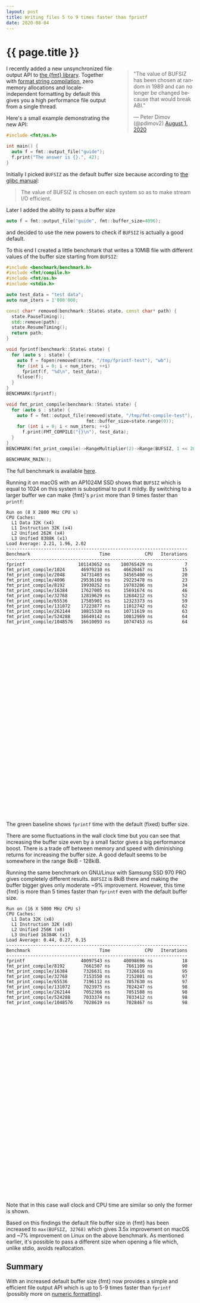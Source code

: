 ```yaml
---
layout: post
title: Writing files 5 to 9 times faster than fprintf
date: 2020-08-04
---
```


{{ page.title }}
================

<div class="separator" style="clear:right; float:right; margin-left:1em; margin-bottom:1em; width: 40%">
<blockquote class="twitter-tweet" data-conversation="none"><p lang="en" dir="ltr">&quot;The value of BUFSIZ has been chosen at random in 1989 and can no longer be changed because that would break ABI.&quot;</p>&mdash; Peter Dimov (@pdimov2) <a href="https://twitter.com/pdimov2/status/1289649603218829313?ref_src=twsrc%5Etfw">August 1, 2020</a></blockquote> <script async src="https://platform.twitter.com/widgets.js" charset="utf-8"></script>
</div>

I recently added a new unsynchronized file output API to
[the {fmt} library](https://github.com/fmtlib/fmt). Together with [format
string compilation](https://fmt.dev/latest/api.html#compile-api), zero memory
allocations and locale-independent formatting by default this gives you a high
performance file output from a single thread.

Here's a small example demonstrating the new API:

```c++
#include <fmt/os.h>

int main() {
  auto f = fmt::output_file("guide");
  f.print("The answer is {}.", 42);
}
```

Initially I picked `BUFSIZ` as the default buffer size because according to
[the glibc manual](
https://www.gnu.org/software/libc/manual/html_node/Controlling-Buffering.html):

> The value of BUFSIZ is chosen on each system so as to make stream I/O
> efficient.

Later I added the ability to pass a buffer size

```c++
auto f = fmt::output_file("guide", fmt::buffer_size=4096);
```
and decided to use the new powers to check if `BUFSIZ` is actually a good
default.

To this end I created a little benchmark that writes a 10MiB file with different
values of the buffer size starting from `BUFSIZ`:

```c++
#include <benchmark/benchmark.h>
#include <fmt/compile.h>
#include <fmt/os.h>
#include <stdio.h>

auto test_data = "test data";
auto num_iters = 1'000'000;

const char* removed(benchmark::State& state, const char* path) {
  state.PauseTiming();
  std::remove(path);
  state.ResumeTiming();
  return path;
}

void fprintf(benchmark::State& state) {
  for (auto s : state) {
    auto f = fopen(removed(state, "/tmp/fprintf-test"), "wb");
    for (int i = 0; i < num_iters; ++i)
      fprintf(f, "%d\n", test_data);
    fclose(f);
  }
}
BENCHMARK(fprintf);

void fmt_print_compile(benchmark::State& state) {
  for (auto s : state) {
    auto f = fmt::output_file(removed(state, "/tmp/fmt-compile-test"),
                              fmt::buffer_size=state.range(0));
    for (int i = 0; i < num_iters; ++i)
      f.print(FMT_COMPILE("{}\n"), test_data);
  }
}
BENCHMARK(fmt_print_compile)->RangeMultiplier(2)->Range(BUFSIZ, 1 << 20);

BENCHMARK_MAIN();
```
The full benchmark is available [here](
https://github.com/fmtlib/format-benchmark/blob/cf7e8ad45745142b3de56cca92af1977afd5f932/src/file-benchmark.cc).

Running it on macOS with an AP1024M SSD shows that `BUFSIZ` which is equal to
1024 on this system is suboptimal to put it mildly. By switching to a larger
buffer we can make {fmt}'s `print` more than 9 times faster than `printf`:

```
Run on (8 X 2800 MHz CPU s)
CPU Caches:
  L1 Data 32K (x4)
  L1 Instruction 32K (x4)
  L2 Unified 262K (x4)
  L3 Unified 8388K (x1)
Load Average: 2.21, 1.96, 2.02
--------------------------------------------------------------------
Benchmark                          Time             CPU   Iterations
--------------------------------------------------------------------
fprintf                    101143652 ns    100765429 ns            7
fmt_print_compile/1024      46979210 ns     46620467 ns           15
fmt_print_compile/2048      34731403 ns     34565400 ns           20
fmt_print_compile/4096      29536168 ns     29223478 ns           23
fmt_print_compile/8192      19930252 ns     19783206 ns           34
fmt_print_compile/16384     17627005 ns     15691674 ns           46
fmt_print_compile/32768     12819629 ns     12684212 ns           52
fmt_print_compile/65536     17585901 ns     12323373 ns           59
fmt_print_compile/131072    17223877 ns     11012742 ns           62
fmt_print_compile/262144    10815320 ns     10711619 ns           63
fmt_print_compile/524288    16649142 ns     10812969 ns           64
fmt_print_compile/1048576   16610093 ns     10747453 ns           64
```

<script type="text/javascript" src="https://www.gstatic.com/charts/loader.js"></script>
<script type="text/javascript">
  google.charts.load('current', {'packages':['corechart']});
  google.charts.setOnLoadCallback(drawChart);

  function drawChart() {
    var data = [
      ['Buffer size', 'Time', 'CPU time'],
      [1024, 46979, 46620],
      [2048, 34731, 34565],
      [4096, 29536, 29223],
      [8192, 19930, 19783],
      [16384, 17627, 15691],
      [32768, 12819, 12684],
      [65536, 17585, 12323],
      [131072, 17223, 11012],
      [262144, 10815, 10711],
      [524288, 16649, 10812],
      [1048576, 16610, 10747]
    ];
    for (var i = 1; i < data.length; i++) {
      data[i][1] = data[i][1] / 1000.0;
      data[i][2] = data[i][2] / 1000.0;
    }

    var table = google.visualization.arrayToDataTable(data);
    var options = {
      hAxis: {
        logScale: 'true',
        ticks: [1024, 4096, 16384, 65536, 262144, 1048576]
      },
      vAxis: {
        baseline: 101.143652,
        baselineColor: 'green'
      },
      vAxes: {
        0: {title: 'Time, ms'}
      },
      hAxes: {
        0: {title: 'Buffer size (log scale)'}
      }
    };

    var chart = new google.visualization.LineChart(
      document.getElementById('chart'));

    chart.draw(table, options);
  }
</script>
<div id="chart" style="height: 500px; width: 100%"></div>

The green baseline shows `fprintf` time with the default (fixed) buffer size.

There are some fluctuations in the wall clock time but you can see that
increasing the buffer size even by a small factor gives a big performance boost.
There is a trade off between memory and speed with diminishing returns for
increasing the buffer size. A good default seems to be somewhere in the range
8kiB - 128kiB.

Running the same benchmark on GNU/Linux with Samsung SSD 970 PRO gives
completely different results. `BUFSIZ` is 8kiB there and making the buffer
bigger gives only moderate ~9% improvement. However, this time {fmt} is more
than 5 times faster than `fprintf` even with the default buffer size.

```
Run on (16 X 5000 MHz CPU s)
CPU Caches:
  L1 Data 32K (x8)
  L1 Instruction 32K (x8)
  L2 Unified 256K (x8)
  L3 Unified 16384K (x1)
Load Average: 0.44, 0.27, 0.15
--------------------------------------------------------------------
Benchmark                          Time             CPU   Iterations
--------------------------------------------------------------------
fprintf                     40097543 ns     40098696 ns           18
fmt_print_compile/8192       7661507 ns      7661109 ns           90
fmt_print_compile/16384      7326631 ns      7326616 ns           95
fmt_print_compile/32768      7153550 ns      7152801 ns           97
fmt_print_compile/65536      7196112 ns      7057630 ns           97
fmt_print_compile/131072     7023975 ns      7024247 ns           98
fmt_print_compile/262144     7052366 ns      7051588 ns           98
fmt_print_compile/524288     7033374 ns      7033412 ns           98
fmt_print_compile/1048576    7028619 ns      7028467 ns           98
```

<script type="text/javascript" src="https://www.gstatic.com/charts/loader.js"></script>
<script type="text/javascript">
  google.charts.load('current', {'packages':['corechart']});
  google.charts.setOnLoadCallback(drawChart);

  function drawChart() {
    var data = [
      ['Buffer size', 'Time'],
      [8192,       7661507],
      [16384,      7326631],
      [32768,      7153550],
      [65536,      7196112],
      [131072,     7023975],
      [262144,     7052366],
      [524288,     7033374],
      [1048576,    7028619]
    ];
    for (var i = 1; i < data.length; i++) {
      data[i][1] = data[i][1] / 1000000.0;
    }

    var table = google.visualization.arrayToDataTable(data);
    var options = {
      hAxis: {
        logScale: 'true',
        ticks: [8192, 16384, 32768, 65536, 131072, 262144, 524288, 1048576]
      },
      vAxis: {
        viewWindow: {
          min: "0"
        },
        baseline: 40.097543,
        baselineColor: 'green'
      },
      vAxes: {
        0: {title: 'Time, ms'}
      },
      hAxes: {
        0: {title: 'Buffer size (log scale)'}
      }
    };

    var chart = new google.visualization.LineChart(
      document.getElementById('chart-linux'));

    chart.draw(table, options);
  }
</script>
<div id="chart-linux" style="height: 500px; width: 100%"></div>

Note that in this case wall clock and CPU time are similar so only the former is
shown.

Based on this findings the default file buffer size in {fmt} has been increased
to `max(BUFSIZ, 32768)` which gives 3.5x improvement on macOS and ~7%
improvement on Linux on the above benchmark. As mentioned earlier, it's possible
to pass a different size when opening a file which, unlike stdio, avoids
reallocation.

## Summary

With an increased default buffer size {fmt} now provides a simple and efficient
file output API which is up to 5-9 times faster than `fprintf` (possibly more on
[numeric formatting](
http://www.zverovich.net/2020/06/13/fast-int-to-string-revisited.html)).
